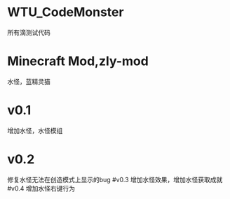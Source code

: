 # WTU_CodeMonster
所有滴测试代码
# Minecraft Mod,zly-mod
水怪，蓝精灵猫
# v0.1
增加水怪，水怪模组
# v0.2
修复水怪无法在创造模式上显示的bug
#v0.3
增加水怪效果，增加水怪获取成就
#v0.4
增加水怪右键行为
